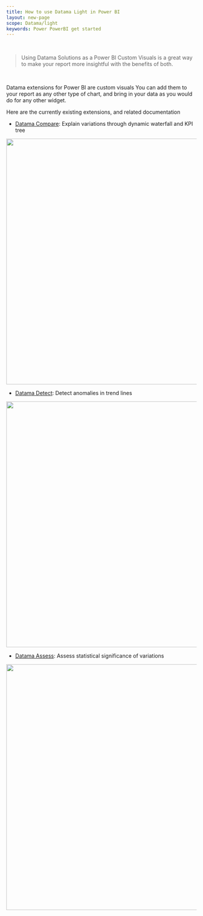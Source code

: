 ```yaml
---
title: How to use Datama Light in Power BI
layout: new-page
scope: Datama/light
keywords: Power PowerBI get started
---
```


<br/>

> Using Datama Solutions as a Power BI Custom Visuals is a great way to make your report more insightful with the benefits of both.

<br/>

Datama extensions for Power BI are custom visuals
You can add them to your report as any other type of chart, and bring in your data as you would do for any other widget.

Here are the currently existing extensions, and related documentation
- [Datama Compare]({{site.url}}/{{site.baseurl}}/extensions/how-to-use/power-bi_compare.html): Explain variations through dynamic waterfall and KPI tree

<img src="{{site.url}}/{{site.baseurl}}/extensions/how-to-use/assets/Compare_Power_BI.gif" align="center" width="650px" />

- [Datama Detect]({{site.url}}/{{site.baseurl}}/extensions/how-to-use/power-bi_detect.html): Detect anomalies in trend lines

<img src="{{site.url}}/{{site.baseurl}}/extensions/how-to-use/assets/Detect_Power_BI.gif" align="center" width="650px" />

- [Datama Assess]({{site.url}}/{{site.baseurl}}/extensions/how-to-use/power-bi_assess.html): Assess statistical significance of variations

<img src="{{site.url}}/{{site.baseurl}}/extensions/how-to-use/assets/Assess_Power_BI.gif" align="center" width="650px" />

